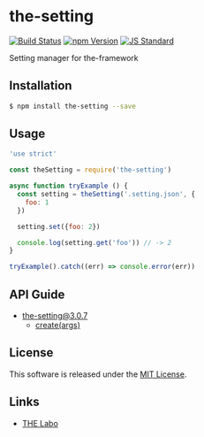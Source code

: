 the-setting
==========

<!---
This file is generated by the-tmpl. Do not update manually.
--->

<!-- Badge Start -->
<a name="badges"></a>

[![Build Status][bd_travis_shield_url]][bd_travis_url]
[![npm Version][bd_npm_shield_url]][bd_npm_url]
[![JS Standard][bd_standard_shield_url]][bd_standard_url]

[bd_repo_url]: https://github.com/the-labo/the-setting
[bd_travis_url]: http://travis-ci.org/the-labo/the-setting
[bd_travis_shield_url]: http://img.shields.io/travis/the-labo/the-setting.svg?style=flat
[bd_travis_com_url]: http://travis-ci.com/the-labo/the-setting
[bd_travis_com_shield_url]: https://api.travis-ci.com/the-labo/the-setting.svg?token=
[bd_license_url]: https://github.com/the-labo/the-setting/blob/master/LICENSE
[bd_npm_url]: http://www.npmjs.org/package/the-setting
[bd_npm_shield_url]: http://img.shields.io/npm/v/the-setting.svg?style=flat
[bd_standard_url]: http://standardjs.com/
[bd_standard_shield_url]: https://img.shields.io/badge/code%20style-standard-brightgreen.svg

<!-- Badge End -->


<!-- Description Start -->
<a name="description"></a>

Setting manager for the-framework

<!-- Description End -->


<!-- Overview Start -->
<a name="overview"></a>



<!-- Overview End -->


<!-- Sections Start -->
<a name="sections"></a>

<!-- Section from "doc/guides/01.Installation.md.hbs" Start -->

<a name="section-doc-guides-01-installation-md"></a>

Installation
-----

```bash
$ npm install the-setting --save
```


<!-- Section from "doc/guides/01.Installation.md.hbs" End -->

<!-- Section from "doc/guides/02.Usage.md.hbs" Start -->

<a name="section-doc-guides-02-usage-md"></a>

Usage
---------

```javascript
'use strict'

const theSetting = require('the-setting')

async function tryExample () {
  const setting = theSetting('.setting.json', {
    foo: 1
  })

  setting.set({foo: 2})

  console.log(setting.get('foo')) // -> 2
}

tryExample().catch((err) => console.error(err))

```


<!-- Section from "doc/guides/02.Usage.md.hbs" End -->

<!-- Section from "doc/guides/10.API Guide.md.hbs" Start -->

<a name="section-doc-guides-10-a-p-i-guide-md"></a>

API Guide
-----

+ [the-setting@3.0.7](./doc/api/api.md)
  + [create(args)](./doc/api/api.md#the-setting-function-create)


<!-- Section from "doc/guides/10.API Guide.md.hbs" End -->


<!-- Sections Start -->


<!-- LICENSE Start -->
<a name="license"></a>

License
-------
This software is released under the [MIT License](https://github.com/the-labo/the-setting/blob/master/LICENSE).

<!-- LICENSE End -->


<!-- Links Start -->
<a name="links"></a>

Links
------

+ [THE Labo][t_h_e_labo_url]

[t_h_e_labo_url]: https://github.com/the-labo

<!-- Links End -->
